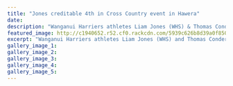```yaml
---
title: "Jones creditable 4th in Cross Country event in Hawera"
date: 
description: "Wanganui Harriers athletes Liam Jones (WHS) & Thomas Conder (both right) finished a creditable fourth (Jones) and fifth in the older Under-20 men division of the Hughes Memorial in Hawera..."
featured_image: http://c1940652.r52.cf0.rackcdn.com/5939c626b8d39a0f85000478/liam-jones-jonies-photo.jpg
excerpt: "Wanganui Harriers athletes Liam Jones (WHS) and Thomas Conder (both right) finished a creditable fourth (Jones) and fifth in the older Under-20 men division of the Hughes Memorial in Hawera on Saturday."
gallery_image_1: 
gallery_image_2: 
gallery_image_3: 
gallery_image_4: 
gallery_image_5: 
---
```

